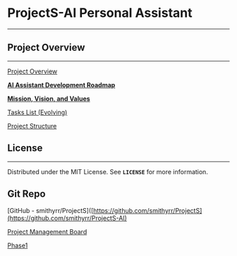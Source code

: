 # ProjectS-AI Personal Assistant

---

## ****Project Overview****

---

[Project Overview](ProjectS-AI%20Personal%20Assistant%20835bb736716e40439ec7a38bc98926b4/Project%20Overview%20b9fea1fef23d4164a78a2fce88259139.md)

[**AI Assistant Development Roadmap**](ProjectS-AI%20Personal%20Assistant%20835bb736716e40439ec7a38bc98926b4/AI%20Assistant%20Development%20Roadmap%2089f9414e002249cda0c11e7931db520b.md)

[****Mission, Vision, and Values****](ProjectS-AI%20Personal%20Assistant%20835bb736716e40439ec7a38bc98926b4/Mission,%20Vision,%20and%20Values%209e7d0ba6b35b4767b4ecf5b322db566d.md)

[Tasks List (Evolving)](ProjectS-AI%20Personal%20Assistant%20835bb736716e40439ec7a38bc98926b4/Tasks%20List%20(Evolving)%2095d872f1c61f44aca2bfbf11f53f8e92.md)

[Project Structure](ProjectS-AI%20Personal%20Assistant%20835bb736716e40439ec7a38bc98926b4/Project%20Structure%20eedb900a7db443d1ba27641d3f7f96df.md)

## ****License****

---

Distributed under the MIT License. See **`LICENSE`** for more information.

## Git Repo

[GitHub - smithyrr/ProjectS]([https://github.com/smithyrr/ProjectS](https://github.com/smithyrr/ProjectS-AI)

[Project Management Board](ProjectS-AI%20Personal%20Assistant%20835bb736716e40439ec7a38bc98926b4/Project%20Management%20Board%205aaa37365f9647bba7c87ed94f4bbe6a.md)

[Phase1 ](ProjectS-AI%20Personal%20Assistant%20835bb736716e40439ec7a38bc98926b4/Phase1%201e535458ed4749db82e35ae8908261df.md)
